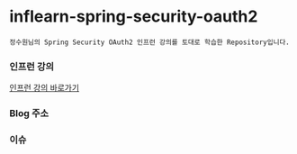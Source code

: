 # inflearn-spring-security-oauth2


```
정수원님의 Spring Security OAuth2 인프런 강의를 토대로 학습한 Repository입니다.
```

### 인프런 강의
[인프런 강의 바로가기](https://www.inflearn.com/course/%EC%A0%95%EC%88%98%EC%9B%90-%EC%8A%A4%ED%94%84%EB%A7%81-%EC%8B%9C%ED%81%90%EB%A6%AC%ED%8B%B0/dashboard)

### Blog 주소

### 이슈